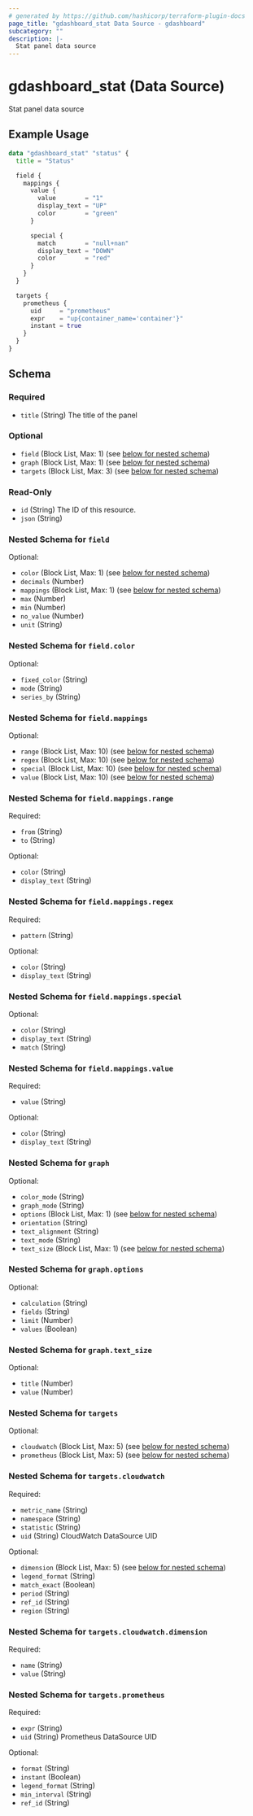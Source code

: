 ```yaml
---
# generated by https://github.com/hashicorp/terraform-plugin-docs
page_title: "gdashboard_stat Data Source - gdashboard"
subcategory: ""
description: |-
  Stat panel data source
---
```


# gdashboard_stat (Data Source)

Stat panel data source

## Example Usage

```terraform
data "gdashboard_stat" "status" {
  title = "Status"

  field {
    mappings {
      value {
        value        = "1"
        display_text = "UP"
        color        = "green"
      }

      special {
        match        = "null+nan"
        display_text = "DOWN"
        color        = "red"
      }
    }
  }

  targets {
    prometheus {
      uid     = "prometheus"
      expr    = "up{container_name='container'}"
      instant = true
    }
  }
}
```

<!-- schema generated by tfplugindocs -->
## Schema

### Required

- `title` (String) The title of the panel

### Optional

- `field` (Block List, Max: 1) (see [below for nested schema](#nestedblock--field))
- `graph` (Block List, Max: 1) (see [below for nested schema](#nestedblock--graph))
- `targets` (Block List, Max: 3) (see [below for nested schema](#nestedblock--targets))

### Read-Only

- `id` (String) The ID of this resource.
- `json` (String)

<a id="nestedblock--field"></a>
### Nested Schema for `field`

Optional:

- `color` (Block List, Max: 1) (see [below for nested schema](#nestedblock--field--color))
- `decimals` (Number)
- `mappings` (Block List, Max: 1) (see [below for nested schema](#nestedblock--field--mappings))
- `max` (Number)
- `min` (Number)
- `no_value` (Number)
- `unit` (String)

<a id="nestedblock--field--color"></a>
### Nested Schema for `field.color`

Optional:

- `fixed_color` (String)
- `mode` (String)
- `series_by` (String)


<a id="nestedblock--field--mappings"></a>
### Nested Schema for `field.mappings`

Optional:

- `range` (Block List, Max: 10) (see [below for nested schema](#nestedblock--field--mappings--range))
- `regex` (Block List, Max: 10) (see [below for nested schema](#nestedblock--field--mappings--regex))
- `special` (Block List, Max: 10) (see [below for nested schema](#nestedblock--field--mappings--special))
- `value` (Block List, Max: 10) (see [below for nested schema](#nestedblock--field--mappings--value))

<a id="nestedblock--field--mappings--range"></a>
### Nested Schema for `field.mappings.range`

Required:

- `from` (String)
- `to` (String)

Optional:

- `color` (String)
- `display_text` (String)


<a id="nestedblock--field--mappings--regex"></a>
### Nested Schema for `field.mappings.regex`

Required:

- `pattern` (String)

Optional:

- `color` (String)
- `display_text` (String)


<a id="nestedblock--field--mappings--special"></a>
### Nested Schema for `field.mappings.special`

Optional:

- `color` (String)
- `display_text` (String)
- `match` (String)


<a id="nestedblock--field--mappings--value"></a>
### Nested Schema for `field.mappings.value`

Required:

- `value` (String)

Optional:

- `color` (String)
- `display_text` (String)




<a id="nestedblock--graph"></a>
### Nested Schema for `graph`

Optional:

- `color_mode` (String)
- `graph_mode` (String)
- `options` (Block List, Max: 1) (see [below for nested schema](#nestedblock--graph--options))
- `orientation` (String)
- `text_alignment` (String)
- `text_mode` (String)
- `text_size` (Block List, Max: 1) (see [below for nested schema](#nestedblock--graph--text_size))

<a id="nestedblock--graph--options"></a>
### Nested Schema for `graph.options`

Optional:

- `calculation` (String)
- `fields` (String)
- `limit` (Number)
- `values` (Boolean)


<a id="nestedblock--graph--text_size"></a>
### Nested Schema for `graph.text_size`

Optional:

- `title` (Number)
- `value` (Number)



<a id="nestedblock--targets"></a>
### Nested Schema for `targets`

Optional:

- `cloudwatch` (Block List, Max: 5) (see [below for nested schema](#nestedblock--targets--cloudwatch))
- `prometheus` (Block List, Max: 5) (see [below for nested schema](#nestedblock--targets--prometheus))

<a id="nestedblock--targets--cloudwatch"></a>
### Nested Schema for `targets.cloudwatch`

Required:

- `metric_name` (String)
- `namespace` (String)
- `statistic` (String)
- `uid` (String) CloudWatch DataSource UID

Optional:

- `dimension` (Block List, Max: 5) (see [below for nested schema](#nestedblock--targets--cloudwatch--dimension))
- `legend_format` (String)
- `match_exact` (Boolean)
- `period` (String)
- `ref_id` (String)
- `region` (String)

<a id="nestedblock--targets--cloudwatch--dimension"></a>
### Nested Schema for `targets.cloudwatch.dimension`

Required:

- `name` (String)
- `value` (String)



<a id="nestedblock--targets--prometheus"></a>
### Nested Schema for `targets.prometheus`

Required:

- `expr` (String)
- `uid` (String) Prometheus DataSource UID

Optional:

- `format` (String)
- `instant` (Boolean)
- `legend_format` (String)
- `min_interval` (String)
- `ref_id` (String)


